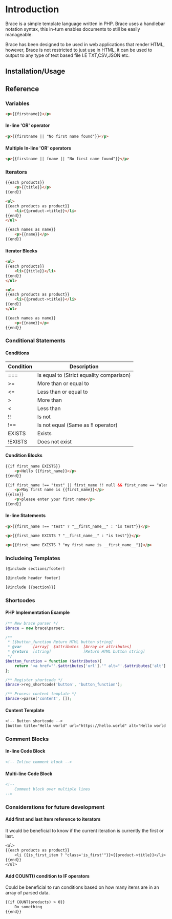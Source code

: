 # Introduction

Brace is a simple template language written in PHP. Brace uses a handlebar notation syntax, this in-turn enables documents to still be easily manageable.

Brace has been designed to be used in web applications that render HTML, however, Brace is not restricted to just use in HTML, it can be used to output to any type of text based file I.E TXT,CSV,JSON etc.

## Installation/Usage


## Reference

### Variables

```html
<p>{{firstname}}</p>
```

#### In-line 'OR' operator

```html
<p>{{firstname || "No first name found"}}</p>
```

#### Multiple In-line 'OR' operators

```html
<p>{{firstname || fname || "No first name found"}}</p>
```

### Iterators

```html
{{each products}}
    <p>{{title}}</p>
{{end}}
```

```html
<ul>
{{each products as product}}
    <li>{{product->title}}</li>
{{end}}
</ul>
```

```html
{{each names as name}}
    <p>{{name}}</p>
{{end}}
```

#### Iterator Blocks


```html
<ul>
{{each products}}
    <li>{{title}}</li>
{{end}}
</ul>
```

```html
<ul>
{{each products as product}}
    <li>{{product->title}}</li>
{{end}}
</ul>
```

```html
{{each names as name}}
    <p>{{name}}</p>
{{end}}
```


### Conditional Statements

#### Conditions

| Condition  | Description                              |
|------------|------------------------------------------|
| ===        | Is equal to (Strict equality comparison) |
| >=         | More than or equal to                    |
| <=         | Less than or equal to                    |
| >          | More than                                |
| <          | Less than                                |
| !!         | Is not                                   |
| !==        | Is not equal (Same as !! operator)       |
| EXISTS     | Exists                                   |
| !EXISTS    | Does not exist                           |


#### Condition Blocks


```html
{{if first_name EXISTS}}
    <p>Hello {{first_name}}</p>
{{end}}
```

```html
{{if first_name !== "test" || first_name !! null && first_name == "alex"}}
    <p>May first name is {{first_name}}</p>
{{else}}
    <p>please enter your first name</p>
{{end}}
```


#### In-line Statements


```html
<p>{{first_name !== "test" ? "__first_name__" : "is test"}}</p>
```

```html
<p>{{first_name EXISTS ? "__first_name__" : "is test"}}</p>
```

```html
<p>{{first_name EXISTS ? "my first name is __first_name__"}}</p>
```

### Includeing Templates

```txt
[@include sections/footer]
```

```txt
[@include header footer]
```

```txt
[@include {{section}}]
```

### Shortcodes


#### PHP Implementation Example

```php
/** New brace parser */
$brace = new brace\parser;

/**
 * [$button_function Return HTML button string]
 * @var     [array]  $attributes  [Array or attributes]
 * @return  [string]              [Return HTML button string]
 */
$button_function = function ($attributes){
    return '<a href="'.$attributes['url'].'" alt="'.$attributes['alt'].'" target="'.$attributes['target'].'" rel="noreferrer noopener">'.$attributes['title'].'</a>';
};

/** Register shortcode */
$brace->reg_shortcode('button', 'button_function');

/** Process content template */
$brace->parse('content', []);
```


#### Content Template

```txt
<!-- Button shortcode -->
[button title="Hello world" url="https://hello.world" alt="Hello world button" target="_blank"]
```

### Comment Blocks

#### In-line Code Block

```html
<!-- Inline comment block -->
```

#### Multi-line Code Block

```html
<!-- 
    Comment block over multiple lines
-->
```

### Considerations for future development

#### Add first and last item reference to iterators

It would be beneficial to know if the current iteration is currently the first or last.

```txt
<ul>
{{each products as product}}
    <li {{is_first_item ? "class='is_first'"}}>{{product->title}}</li>
{{end}}
</ul>
```

#### Add COUNT() condition to IF operators

Could be beneficial to run conditions based on how many items are in an array of parsed data.

```txt
{{if COUNT(products) > 0}}
    Do something
{{end}}
```